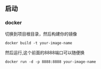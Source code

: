 ## 启动

### docker

切换到项目根目录，然后构建你的镜像

```
docker build -t your-image-name 
```

然后运行,这个前面的8888端口可以随便换

```
docker run -d -p 8888:8888 your-image-name
```

